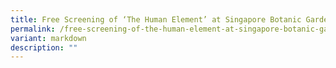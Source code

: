 ```yaml
---
title: Free Screening of ‘The Human Element’ at Singapore Botanic Gardens
permalink: /free-screening-of-the-human-element-at-singapore-botanic-gardens/
variant: markdown
description: ""
---
```

